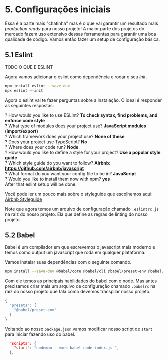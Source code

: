 # 5. Configurações iniciais

Essa é a parte mais "chatinha" mas é o que vai garantir um resultado mais _production ready_ para nosso projeto!
A maior parte dos projetos do mercado fazem uso extensivo dessas ferramentas para garantir uma boa qualidade de código. Vamos então fazer um setup de configuração básica.

## 5.1 Eslint
TODO O QUE E ESLINT

Agora vamos adicionar o eslint como dependência e rodar o seu _init_.

``` bash
npm install eslint --save-dev
npx eslint –-init
```

Agora o eslint vai te fazer perguntas sobre a instalação. O ideal é responder as seguintes respostas:

? How would you like to use ESLint? **To check syntax, find problems, and enforce code style**  
? What type of modules does your project use? **JavaScript modules (import/export)**  
? Which framework does your project use? **None of these**  
? Does your project use TypeScript? **No**  
? Where does your code run? **Node**  
? How would you like to define a style for your project? **Use a popular style guide**  
? Which style guide do you want to follow? **Airbnb: https://github.com/airbnb/javascript**  
? What format do you want your config file to be in? **JavaScript**  
? Would you like to install them now with npm? **yes**  
After that eslint setup will be done.

Você pode ler um pouco mais sobre o styleguide que escolhemos aqui: [Airbnb Styleguide](https://github.com/airbnb/javascript)

Note que agora temos um arquivo de configuração chamado `.eslintrc.js` na raiz do nosso projeto. Ela que define as regras de linting do nosso projeto.

## 5.2 Babel
Babel é um compilador em que escrevemos o javascript mais moderno e temos como output um javascript que roda em qualquer plataforma.

Vamos instalar suas dependências com o seguinte comando.

```bash
npm install --save-dev @babel/core @babel/cli @babel/preset-env @babel/node
```

Com ele temos as principais habilidades do babel com o node. Mas antes precisamos criar mais um arquivo de configuração chamado `.babelrc` na raiz do nosso projeto que fala como devemos transpilar nosso projeto.

```javascript
{
  "presets": [
    "@babel/preset-env"
  ]
}
```

Voltando ao nosso `package.json` vamos modificar nosso script de `start` para iniciar fazendo uso do babel.

```json
  "scripts": {
    "start": "nodemon --exec babel-node index.js ",
  },
```
